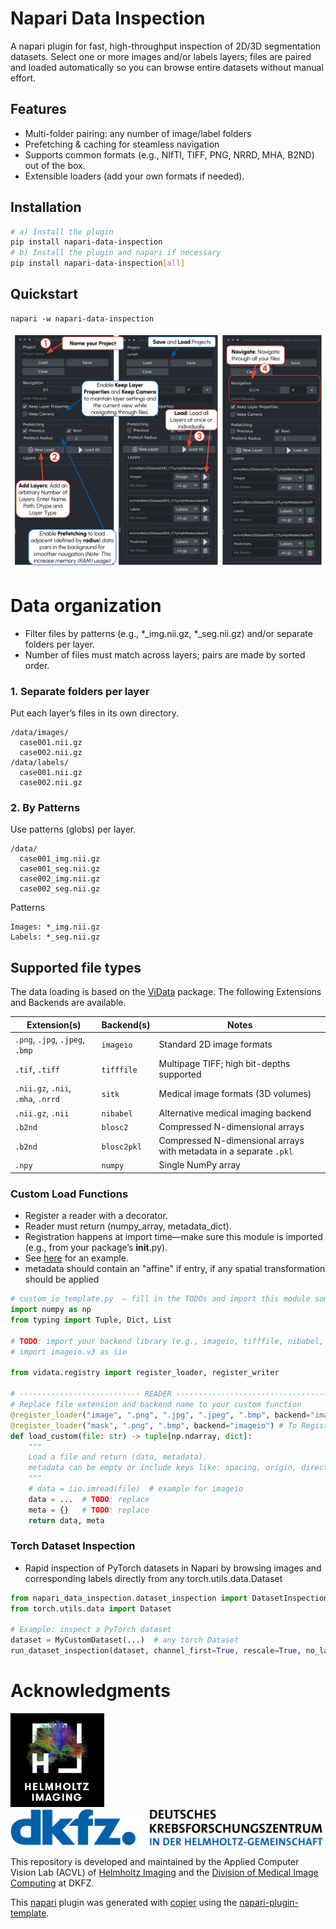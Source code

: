 # Napari Data Inspection

A napari plugin for fast, high-throughput inspection of 2D/3D segmentation datasets.
Select one or more images and/or labels layers; files are paired and loaded automatically so you can browse entire datasets without manual effort.

## Features

- Multi-folder pairing: any number of image/label folders
- Prefetching & caching for steamless navigation
- Supports common formats (e.g., NIfTI, TIFF, PNG, NRRD, MHA, B2ND) out of the box.
- Extensible loaders (add your own formats if needed).

## Installation

```bash
# a) Install the plugin
pip install napari-data-inspection
# b) Install the plugin and napari if necessary
pip install napari-data-inspection[all]
```

## Quickstart

```
napari -w napari-data-inspection
```

<img src="https://github.com/MIC-DKFZ/napari-data-inspection/raw/main/imgs/GUI.png">

# Data organization

- Filter files by patterns (e.g., \*\_img.nii.gz, \*\_seg.nii.gz) and/or separate folders per layer.
- Number of files must match across layers; pairs are made by sorted order.

### 1. Separate folders per layer

Put each layer’s files in its own directory.

```
/data/images/
  case001.nii.gz
  case002.nii.gz
/data/labels/
  case001.nii.gz
  case002.nii.gz
```

### 2. By Patterns

Use patterns (globs) per layer.

```
/data/
  case001_img.nii.gz
  case001_seg.nii.gz
  case002_img.nii.gz
  case002_seg.nii.gz
```

Patterns

```
Images: *_img.nii.gz
Labels: *_seg.nii.gz
```

## Supported file types

The data loading is based on the [ViData](%22https://github.com/MIC-DKFZ/ViData?tab=readme-ov-file#imaging-and-array-data%22) package.
The following Extensions and Backends are available.

| Extension(s)                       | Backend(s)  | Notes                                                              |
| ---------------------------------- | ----------- | ------------------------------------------------------------------ |
| `.png`, `.jpg`, `.jpeg`, `.bmp`    | `imageio`   | Standard 2D image formats                                          |
| `.tif`, `.tiff`                    | `tifffile`  | Multipage TIFF; high bit-depths supported                          |
| `.nii.gz`, `.nii`, `.mha`, `.nrrd` | `sitk`      | Medical image formats (3D volumes)                                 |
| `.nii.gz`, `.nii`                  | `nibabel`   | Alternative medical imaging backend                                |
| `.b2nd`                            | `blosc2`    | Compressed N-dimensional arrays                                    |
| `.b2nd`                            | `blosc2pkl` | Compressed N-dimensional arrays with metadata in a separate `.pkl` |
| `.npy`                             | `numpy`     | Single NumPy array                                                 |

### Custom Load Functions

- Register a reader with a decorator.
- Reader must return (numpy_array, metadata_dict).
- Registration happens at import time—make sure this module is imported (e.g., from your package’s __init__.py).
- See [here](https://github.com/MIC-DKFZ/ViData/blob/main/src/vidata/io/image_io.py) for an example.
- metadata should contain an "affine" if entry, if any spatial transformation should be applied

```py
# custom_io_template.py  — fill in the TODOs and import this module somewhere at startup.
import numpy as np
from typing import Tuple, Dict, List

# TODO: import your backend library (e.g., imageio, tifffile, nibabel, SimpleITK, ...)
# import imageio.v3 as iio

from vidata.registry import register_loader, register_writer

# --------------------------- READER ------------------------------------------
# Replace file extension and backend name to your custom function
@register_loader("image", ".png", ".jpg", ".jpeg", ".bmp", backend="imageio")  # To Register Image Loading
@register_loader("mask", ".png", ".bmp", backend="imageio") # To Register Label Loading
def load_custom(file: str) -> tuple[np.ndarray, dict]:
    """
    Load a file and return (data, metadata).
    metadata can be empty or include keys like: spacing, origin, direction, shear, dtype, etc.
    """
    # data = iio.imread(file)  # example for imageio
    data = ...  # TODO: replace
    meta = {}   # TODO: replace
    return data, meta
```

### Torch Dataset Inspection

- Rapid inspection of PyTorch datasets in Napari by browsing images and corresponding labels directly from any torch.utils.data.Dataset

```py
from napari_data_inspection.dataset_inspection import DatasetInspectionWidget, run_dataset_inspection
from torch.utils.data import Dataset

# Example: inspect a PyTorch dataset
dataset = MyCustomDataset(...)  # any torch Dataset
run_dataset_inspection(dataset, channel_first=True, rescale=True, no_label=False, bg_class=0)
```

# Acknowledgments

<p align="left">
  <img src="https://github.com/MIC-DKFZ/napari-data-inspection/raw/main/imgs/Logos/HI_Logo.png" width="150"> &nbsp;&nbsp;&nbsp;&nbsp;
  <img src="https://github.com/MIC-DKFZ/napari-data-inspection/raw/main/imgs/Logos/DKFZ_Logo.png" width="500">
</p>

This repository is developed and maintained by the Applied Computer Vision Lab (ACVL)
of [Helmholtz Imaging](https://www.helmholtz-imaging.de/) and the
[Division of Medical Image Computing](https://www.dkfz.de/en/medical-image-computing) at DKFZ.

This [napari] plugin was generated with [copier] using the [napari-plugin-template].

[copier]: https://copier.readthedocs.io/en/stable/
[napari]: https://github.com/napari/napari
[napari-plugin-template]: https://github.com/napari/napari-plugin-template
